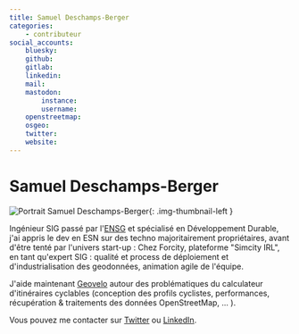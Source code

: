 ```yaml
---
title: Samuel Deschamps-Berger
categories:
    - contributeur
social_accounts:
    bluesky:
    github:
    gitlab:
    linkedin:
    mail:
    mastodon:
        instance:
        username:
    openstreetmap:
    osgeo:
    twitter:
    website:
---
```


# Samuel Deschamps-Berger

<!-- --8<-- [start:author-sign-block] -->

![Portrait Samuel Deschamps-Berger](https://cdn.geotribu.fr/img/internal/contributeurs/sdeb.jpg "Portrait Samuel Deschamps-Berger"){: .img-thumbnail-left }

Ingénieur SIG passé par l'[ENSG](https://ensg.eu) et spécialisé en Développement Durable, j'ai appris le dev en ESN sur des techno majoritairement propriétaires, avant d'être tenté par l'univers start-up :
Chez Forcity, plateforme "Simcity IRL", en tant qu'expert SIG : qualité et process de déploiement et d'industrialisation des geodonnées, animation agile de l'équipe.  

J'aide maintenant [Geovelo](https://geovelo.fr/pro/) autour des problématiques du calculateur d'itinéraires cyclables (conception des profils cyclistes, performances, récupération & traitements des données OpenStreetMap, ... ).

Vous pouvez me contacter sur [Twitter](https://twitter.com/Sam_DeschB) ou [LinkedIn](https://www.linkedin.com/in/samuel-deschamps-berger/).

<!-- --8<-- [end:author-sign-block] -->
